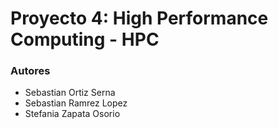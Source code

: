 # Proyecto 4: High Performance Computing - HPC

### Autores
- Sebastian Ortiz Serna
- Sebastian Ramrez Lopez
- Stefania Zapata Osorio